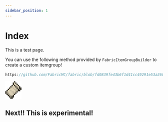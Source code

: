 ```yaml
---
sidebar_position: 1
---
```


# Index

This is a test page.

You can use the following method provided by `FabricItemGroupBuilder` to create a custom itemgroup!

```java reference
https://github.com/FabricMC/fabric/blob/fd0839fe43b6f1d41cc49291e53a260e9ccecbe6/fabric-item-group-api-v1/src/main/java/net/fabricmc/fabric/api/itemgroup/v1/FabricItemGroup.java#L51
```

![](../static/img/logo.png)

## Next!! This is experimental!